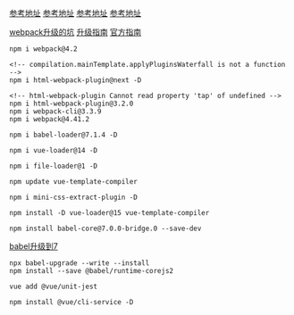 <!-- [参考地址](https://juejin.cn/post/6844903742119084040) -->
[参考地址](https://www.jianshu.com/p/518c033d6356)
[参考地址](https://segmentfault.com/a/1190000010242508)
[参考地址](https://juejin.cn/post/6844903742119084040)
[参考地址](https://vue-test-utils.vuejs.org/zh/installation/#%E7%94%A8-jest-%E6%B5%8B%E8%AF%95%E5%8D%95%E6%96%87%E4%BB%B6%E7%BB%84%E4%BB%B6)


[webpack升级的坑](https://www.jianshu.com/p/f73e9d3c61b7)
[](https://segmentfault.com/a/1190000019864163)
[升级指南](https://zhuanlan.zhihu.com/p/56615523)
[官方指南](https://webpack.docschina.org/migrate/4/)

[](https://blog.csdn.net/SilenceJude/article/details/103080559)

```
npm i webpack@4.2

<!-- compilation.mainTemplate.applyPluginsWaterfall is not a function -->
npm i html-webpack-plugin@next -D

<!-- html-webpack-plugin Cannot read property 'tap' of undefined -->
npm i html-webpack-plugin@3.2.0
npm i webpack-cli@3.3.9
npm i webpack@4.41.2

npm i babel-loader@7.1.4 -D

npm i vue-loader@14 -D

npm i file-loader@1 -D

npm update vue-template-compiler

npm i mini-css-extract-plugin -D

npm install -D vue-loader@15 vue-template-compiler

npm install babel-core@7.0.0-bridge.0 --save-dev
```


[babel升级到7](https://segmentfault.com/a/1190000016541105)
```
npx babel-upgrade --write --install
npm install --save @babel/runtime-corejs2

vue add @vue/unit-jest

npm install @vue/cli-service -D
```